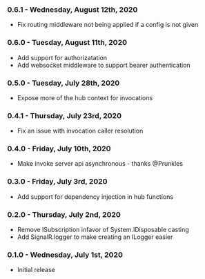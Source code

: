 ### 0.6.1 - Wednesday, August 12th, 2020
* Fix routing middleware not being applied if a config is not given

### 0.6.0 - Tuesday, August 11th, 2020
* Add support for authorizatation
* Add websocket middleware to support bearer authentication

### 0.5.0 - Tuesday, July 28th, 2020
* Expose more of the hub context for invocations

### 0.4.1 - Thursday, July 23rd, 2020
* Fix an issue with invocation caller resolution

### 0.4.0 - Friday, July 10th, 2020
* Make invoke server api asynchronous - thanks @Prunkles

### 0.3.0 - Friday, July 3rd, 2020
* Add support for dependency injection in hub functions

### 0.2.0 - Thursday, July 2nd, 2020
* Remove ISubscription infavor of System.IDisposable casting
* Add SignalR.logger to make creating an ILogger easier

### 0.1.0 - Wednesday, July 1st, 2020
* Initial release
